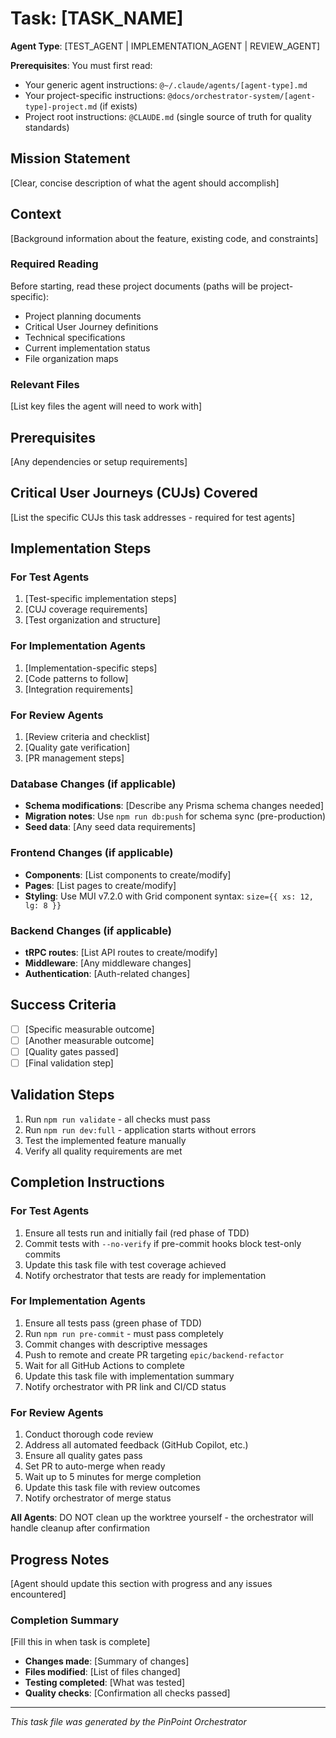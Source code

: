 # Task: [TASK_NAME]

**Agent Type**: [TEST_AGENT | IMPLEMENTATION_AGENT | REVIEW_AGENT]

**Prerequisites**: You must first read:

- Your generic agent instructions: `@~/.claude/agents/[agent-type].md`
- Your project-specific instructions: `@docs/orchestrator-system/[agent-type]-project.md` (if exists)
- Project root instructions: `@CLAUDE.md` (single source of truth for quality standards)

## Mission Statement

[Clear, concise description of what the agent should accomplish]

## Context

[Background information about the feature, existing code, and constraints]

### Required Reading

Before starting, read these project documents (paths will be project-specific):

- Project planning documents
- Critical User Journey definitions
- Technical specifications
- Current implementation status
- File organization maps

### Relevant Files

[List key files the agent will need to work with]

## Prerequisites

[Any dependencies or setup requirements]

## Critical User Journeys (CUJs) Covered

[List the specific CUJs this task addresses - required for test agents]

## Implementation Steps

### For Test Agents

1. [Test-specific implementation steps]
2. [CUJ coverage requirements]
3. [Test organization and structure]

### For Implementation Agents

1. [Implementation-specific steps]
2. [Code patterns to follow]
3. [Integration requirements]

### For Review Agents

1. [Review criteria and checklist]
2. [Quality gate verification]
3. [PR management steps]

### Database Changes (if applicable)

- **Schema modifications**: [Describe any Prisma schema changes needed]
- **Migration notes**: Use `npm run db:push` for schema sync (pre-production)
- **Seed data**: [Any seed data requirements]

### Frontend Changes (if applicable)

- **Components**: [List components to create/modify]
- **Pages**: [List pages to create/modify]
- **Styling**: Use MUI v7.2.0 with Grid component syntax: `size={{ xs: 12, lg: 8 }}`

### Backend Changes (if applicable)

- **tRPC routes**: [List API routes to create/modify]
- **Middleware**: [Any middleware changes]
- **Authentication**: [Auth-related changes]

## Success Criteria

- [ ] [Specific measurable outcome]
- [ ] [Another measurable outcome]
- [ ] [Quality gates passed]
- [ ] [Final validation step]

## Validation Steps

1. Run `npm run validate` - all checks must pass
2. Run `npm run dev:full` - application starts without errors
3. Test the implemented feature manually
4. Verify all quality requirements are met

## Completion Instructions

### For Test Agents

1. Ensure all tests run and initially fail (red phase of TDD)
2. Commit tests with `--no-verify` if pre-commit hooks block test-only commits
3. Update this task file with test coverage achieved
4. Notify orchestrator that tests are ready for implementation

### For Implementation Agents

1. Ensure all tests pass (green phase of TDD)
2. Run `npm run pre-commit` - must pass completely
3. Commit changes with descriptive messages
4. Push to remote and create PR targeting `epic/backend-refactor`
5. Wait for all GitHub Actions to complete
6. Update this task file with implementation summary
7. Notify orchestrator with PR link and CI/CD status

### For Review Agents

1. Conduct thorough code review
2. Address all automated feedback (GitHub Copilot, etc.)
3. Ensure all quality gates pass
4. Set PR to auto-merge when ready
5. Wait up to 5 minutes for merge completion
6. Update this task file with review outcomes
7. Notify orchestrator of merge status

**All Agents**: DO NOT clean up the worktree yourself - the orchestrator will handle cleanup after confirmation

## Progress Notes

[Agent should update this section with progress and any issues encountered]

### Completion Summary

[Fill this in when task is complete]

- **Changes made**: [Summary of changes]
- **Files modified**: [List of files changed]
- **Testing completed**: [What was tested]
- **Quality checks**: [Confirmation all checks passed]

---

_This task file was generated by the PinPoint Orchestrator_

